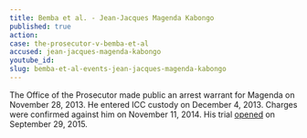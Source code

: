 ```yaml
---
title: Bemba et al. - Jean-Jacques Magenda Kabongo
published: true
action:
case: the-prosecutor-v-bemba-et-al
accused: jean-jacques-magenda-kabongo
youtube_id:
slug: bemba-et-al-events-jean-jacques-magenda-kabongo
---
```



The Office of the Prosecutor made public an arrest warrant for Magenda on November 28, 2013. He entered ICC custody on December 4, 2013. Charges were confirmed against him on November 11, 2014. His trial [opened](https://www.icc-cpi.int/en_menus/icc/press%20and%20media/press%20releases/Pages/pr1155.aspx) on September 29, 2015.